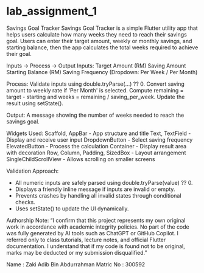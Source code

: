 # lab_assignment_1

Savings Goal Tracker
Savings Goal Tracker is a simple Flutter utility app that helps users calculate how many weeks they need to reach their savings goal. Users can enter their target amount, weekly or monthly savings, and starting balance, then the app calculates the total weeks required to achieve their goal.

Inputs → Process → Output 
Inputs: 
Target Amount (RM) 
Saving Amount 
Starting Balance (RM) 
Saving Frequency (Dropdown: Per Week / Per Month) 

Process: 
Validate inputs using double.tryParse(...) ?? 0. 
Convert saving amount to weekly rate if 'Per Month' is selected. 
Compute remaining = target - starting and weeks = remaining / saving_per_week. 
Update the result using setState(). 

Output: 
A message showing the number of weeks needed to reach the savings goal.

Widgets Used:
Scaffold, AppBar - App structure and title 
Text, TextField -  Display and receive user input 
DropdownButton - Select saving frequency
ElevatedButton - Process the calculation
Container - Display result area with decoration 
Row, Column, Padding, SizedBox - Layout arrangement
SingleChildScrollView -  Allows scrolling on smaller screens 

Validation Approach:
- All numeric inputs are safely parsed using double.tryParse(value) ?? 0. 
- Displays a friendly inline message if inputs are invalid or empty. 
- Prevents crashes by handling all invalid states through conditional checks. 
- Uses setState() to update the UI dynamically.

Authorship Note:
“I confirm that this project represents my own original work in accordance with academic integrity policies. No part of the code was fully generated by AI tools such as ChatGPT or GitHub Copilot. I referred only to class tutorials, lecture notes, and official Flutter documentation. I understand that if my code is found not to be original, marks may be deducted or my submission disqualified.”

Name : Zaki Adib Bin Abdurrahman
Matric No : 300592
